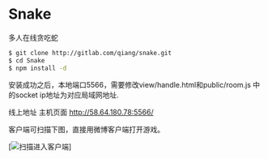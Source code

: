 Snake
=====

多人在线贪吃蛇

```bash
$ git clone http://gitlab.com/qiang/snake.git
$ cd Snake
$ npm install -d 
```

安装成功之后，本地端口5566，需要修改view/handle.html和public/room.js 中的socket ip地址为对应局域网地址.

线上地址 主机页面 http://58.64.180.78:5566/

客户端可扫描下图，直接用微博客户端打开游戏。

[![扫描进入客户端](https://github.com/xiaojue/Snake/cli.png)]
